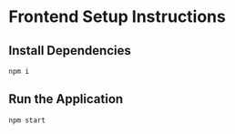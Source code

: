 # Frontend Setup Instructions

## Install Dependencies

```
npm i
```

## Run the Application

```
npm start
```
